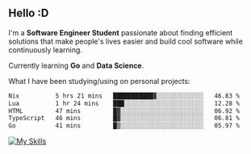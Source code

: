 ## Hello :D

I'm a **Software Engineer Student** passionate about finding efficient solutions that make people's lives easier and build cool software while continuously learning. 

Currently learning **Go** and **Data Science**.

What I have been studying/using on personal projects:
<!--START_SECTION:waka-->

```txt
Nix          5 hrs 21 mins   ███████████▓░░░░░░░░░░░░░   46.83 %
Lua          1 hr 24 mins    ███░░░░░░░░░░░░░░░░░░░░░░   12.28 %
HTML         47 mins         █▓░░░░░░░░░░░░░░░░░░░░░░░   06.92 %
TypeScript   46 mins         █▓░░░░░░░░░░░░░░░░░░░░░░░   06.81 %
Go           41 mins         █▒░░░░░░░░░░░░░░░░░░░░░░░   05.97 %
```

<!--END_SECTION:waka-->

[![My Skills](https://skillicons.dev/icons?i=dotnet,py,selenium,html,css,js,jquery,linux,c,md)](https://skillicons.dev)
